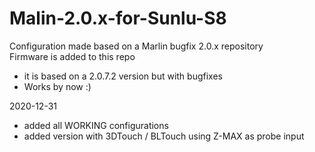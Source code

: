 # Malin-2.0.x-for-Sunlu-S8
Configuration made based on a Marlin bugfix 2.0.x repository  
Firmware is added to this repo
- it is based on a 2.0.7.2 version but with bugfixes  
- Works by now :)

2020-12-31
- added all WORKING configurations
- added version with 3DTouch / BLTouch using Z-MAX as probe input
